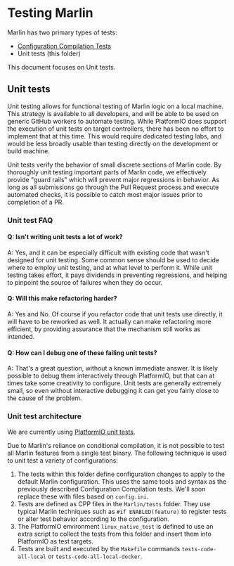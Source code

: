 # Testing Marlin

Marlin has two primary types of tests:
- [Configuration Compilation Tests](../buildroot/tests)
- Unit tests (this folder)

This document focuses on Unit tests.

## Unit tests

Unit testing allows for functional testing of Marlin logic on a local machine. This strategy is available to all developers, and will be able to be used on generic GitHub workers to automate testing. While PlatformIO does support the execution of unit tests on target controllers, there has been no effort to implement that at this time. This would require dedicated testing labs, and would be less broadly usable than testing directly on the development or build machine.

Unit tests verify the behavior of small discrete sections of Marlin code. By thoroughly unit testing important parts of Marlin code, we effectively provide "guard rails" which will prevent major regressions in behavior. As long as all submissions go through the Pull Request process and execute automated checks, it is possible to catch most major issues prior to completion of a PR.

### Unit test FAQ

#### Q: Isn't writing unit tests a lot of work?
A: Yes, and it can be especially difficult with existing code that wasn't designed for unit testing. Some common sense should be used to decide where to employ unit testing, and at what level to perform it. While unit testing takes effort, it pays dividends in preventing regressions, and helping to pinpoint the source of failures when they do occur.

#### Q: Will this make refactoring harder?
A: Yes and No. Of course if you refactor code that unit tests use directly, it will have to be reworked as well. It actually can make refactoring more efficient, by providing assurance that the mechanism still works as intended.

#### Q: How can I debug one of these failing unit tests?
A: That's a great question, without a known immediate answer. It is likely possible to debug them interactively through PlatformIO, but that can at times take some creativity to configure. Unit tests are generally extremely small, so even without interactive debugging it can get you fairly close to the cause of the problem.

### Unit test architecture
We are currently using [PlatformIO unit tests](https://docs.platformio.org/en/latest/plus/unit-testing.html).

Due to Marlin's reliance on conditional compilation, it is not possible to test all Marlin features from a single test binary.
The following technique is used to unit test a variety of configurations:

1. The tests within this folder define configuration changes to apply to the default Marlin configuration. This uses the same tools and syntax as the previously described Configuration Compilation tests. We'll soon replace these with files based on `config.ini`.
2. Tests are defined as CPP files in the `Marlin/tests` folder. They use typical Marlin techniques such as `#if ENABLED(feature)` to register tests or alter test behavior according to the configuration.
3. The PlatformIO environment `linux_native_test` is defined to use an extra script to collect the tests from this folder and insert them into PlatformIO as test targets.
4. Tests are built and executed by the `Makefile` commands `tests-code-all-local` or `tests-code-all-local-docker`.
